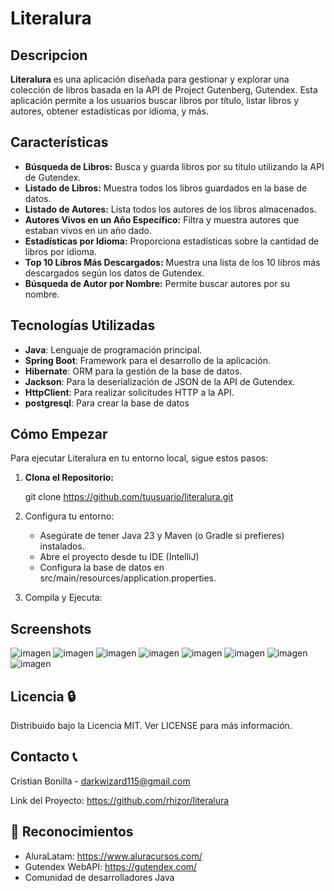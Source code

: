 # Literalura

## Descripcion
**Literalura** es una aplicación diseñada para gestionar y explorar una colección de libros basada en la API de Project Gutenberg, Gutendex. Esta aplicación permite a los usuarios buscar libros por título, listar libros y autores, obtener estadísticas por idioma, y más.

## Características

- **Búsqueda de Libros:** Busca y guarda libros por su título utilizando la API de Gutendex.
- **Listado de Libros:** Muestra todos los libros guardados en la base de datos.
- **Listado de Autores:** Lista todos los autores de los libros almacenados.
- **Autores Vivos en un Año Específico:** Filtra y muestra autores que estaban vivos en un año dado.
- **Estadísticas por Idioma:** Proporciona estadísticas sobre la cantidad de libros por idioma.
- **Top 10 Libros Más Descargados:** Muestra una lista de los 10 libros más descargados según los datos de Gutendex.
- **Búsqueda de Autor por Nombre:** Permite buscar autores por su nombre.

## Tecnologías Utilizadas

- **Java**: Lenguaje de programación principal.
- **Spring Boot**: Framework para el desarrollo de la aplicación.
- **Hibernate**: ORM para la gestión de la base de datos.
- **Jackson**: Para la deserialización de JSON de la API de Gutendex.
- **HttpClient**: Para realizar solicitudes HTTP a la API.
- **postgresql**: Para crear la base de datos

## Cómo Empezar

Para ejecutar Literalura en tu entorno local, sigue estos pasos:

1. **Clona el Repositorio:**
   
   git clone https://github.com/tuusuario/literalura.git

   
2. Configura tu entorno:

   - Asegúrate de tener Java 23 y Maven (o Gradle si prefieres) instalados.
   - Abre el proyecto desde tu IDE (IntelliJ)
   - Configura la base de datos en src/main/resources/application.properties.

4. Compila y Ejecuta:

## Screenshots

![imagen](https://github.com/user-attachments/assets/080cc9bd-043f-4028-8d8f-335b7ba8541c)
![imagen](https://github.com/user-attachments/assets/4cdd8123-e7cf-4c28-a507-92298c72a9d1)
![imagen](https://github.com/user-attachments/assets/8d82a33b-e06b-4fc0-bac1-aafea64838d1)
![imagen](https://github.com/user-attachments/assets/8a75fe34-5476-4727-a8cd-35497247875e)
![imagen](https://github.com/user-attachments/assets/a3a4f873-ca1c-4ba8-aefa-8462d0efcdd1)
![imagen](https://github.com/user-attachments/assets/a09a1d27-6d85-44b9-98f7-f90f3a4b5527)
![imagen](https://github.com/user-attachments/assets/7d44c31c-e2c0-41b0-9f2d-74c7422f3033)
![imagen](https://github.com/user-attachments/assets/66ede30a-0541-488f-912e-fa062a820336)

## Licencia 🔒

Distribuido bajo la Licencia MIT. Ver LICENSE para más información. 

 ## Contacto 📞

Cristian Bonilla - darkwizard115@gmail.com

Link del Proyecto: https://github.com/rhizor/literalura

## 🙏 Reconocimientos

  - AluraLatam: https://www.aluracursos.com/
  - Gutendex WebAPI: https://gutendex.com/
  - Comunidad de desarrolladores Java
